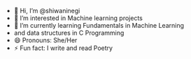 - 👋 Hi, I’m @shiwaninegi
- 👀 I’m interested in Machine learning projects
- 🌱 I’m currently learning Fundamentals in Machine Learning
- and data structures in C Programming
- 😄 Pronouns: She/Her
- ⚡ Fun fact: I write and read Poetry

<!---
shiwaninegi/shiwaninegi is a ✨ special ✨ repository because its `README.md` (this file) appears on your GitHub profile.
You can click the Preview link to take a look at your changes.
--->
